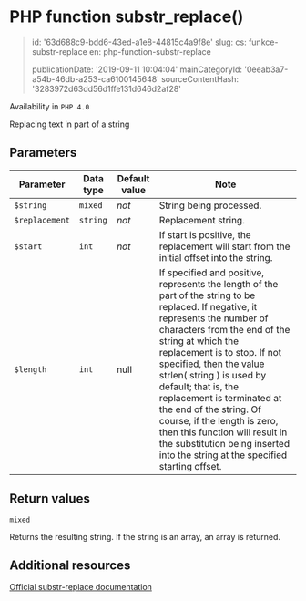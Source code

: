PHP function substr_replace()
=============================

> id: '63d688c9-bdd6-43ed-a1e8-44815c4a9f8e'
> slug:
> 	cs: funkce-substr-replace
> 	en: php-function-substr-replace
> 
> publicationDate: '2019-09-11 10:04:04'
> mainCategoryId: '0eeab3a7-a54b-46db-a253-ca6100145648'
> sourceContentHash: '3283972d63dd56d1ffe131d646d2af28'

Availability in `PHP 4.0`

Replacing text in part of a string


Parameters
--------------

| Parameter | Data type | Default value | Note |
|-----|-----|-----|-----|
| `$string` | `mixed` | *not* | String being processed. |
| `$replacement` | `string` | *not* | Replacement string. |
 | `$start` | `int` | *not* | If start is positive, the replacement will start from the initial offset into the string. |
 | `$length` | `int` | null | If specified and positive, represents the length of the part of the string to be replaced. If negative, it represents the number of characters from the end of the string at which the replacement is to stop. If not specified, then the value strlen( string ) is used by default; that is, the replacement is terminated at the end of the string. Of course, if the length is zero, then this function will result in the substitution being inserted into the string at the specified starting offset. |


Return values
----------------

`mixed`

Returns the resulting string. If the string is an array, an array is returned.

Additional resources
------------

[Official substr-replace documentation](https://www.php.net/manual/en/function.substr-replace.php)
